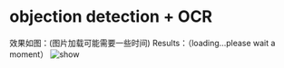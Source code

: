 # objection detection + OCR
效果如图：(图片加载可能需要一些时间)
Results：（loading...please wait a moment）
![show](https://github.com/divided-by-7/-/blob/main/data/show.jpg)
